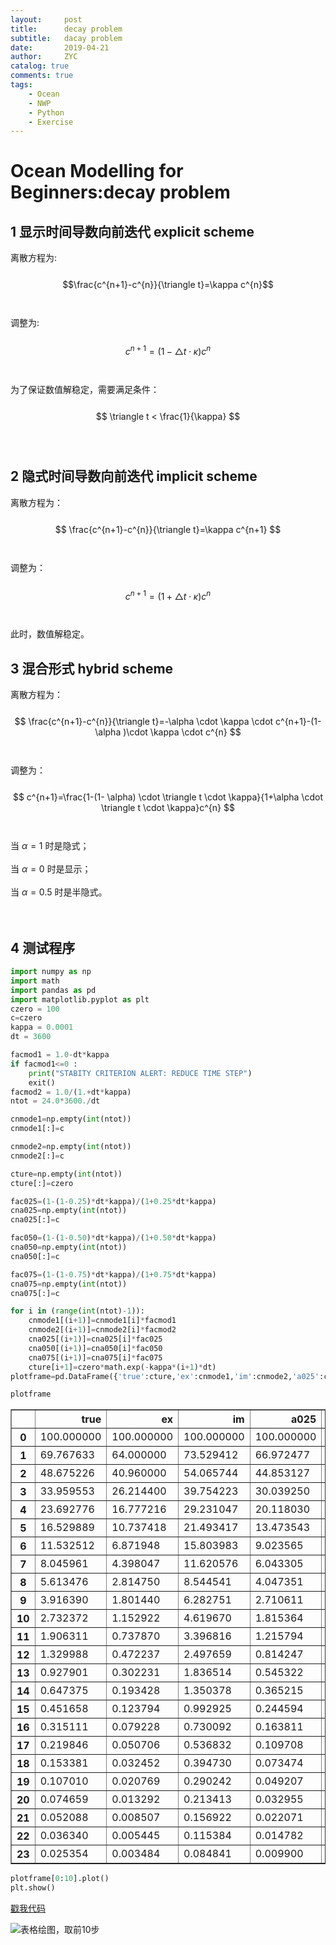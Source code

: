 ```yaml
---
layout:     post
title:      decay problem
subtitle:   dacay problem
date:       2019-04-21
author:     ZYC
catalog: true
comments: true
tags:
    - Ocean
    - NWP
    - Python
    - Exercise
---
```


<head>
    <script src="https://cdn.mathjax.org/mathjax/latest/MathJax.js?config=TeX-AMS-MML_HTMLorMML" type="text/javascript"></script>
    <script type="text/x-mathjax-config">
        MathJax.Hub.Config({
            tex2jax: {
            skipTags: ['script', 'noscript', 'style', 'textarea', 'pre'],
            inlineMath: [['$','$']]
            }
        });
    </script>
</head>

# Ocean Modelling for Beginners:decay problem

## 1 显示时间导数向前迭代 explicit scheme

离散方程为:  <br/><br/>
$$\frac{c^{n+1}-c^{n}}{\triangle t}=\kappa c^{n}$$ <br/><br/>
调整为: <br/><br/>
$$ c^{n+1}=(1-\triangle t \cdot \kappa)c^{n} $$   <br/><br/>
为了保证数值解稳定，需要满足条件： <br/><br/>
$$ \triangle t < \frac{1}{\kappa} $$ <br/><br/>

## 2 隐式时间导数向前迭代 implicit scheme

离散方程为： <br/><br/>
$$ \frac{c^{n+1}-c^{n}}{\triangle t}=\kappa c^{n+1} $$ <br/><br/>
调整为： <br/><br/>
$$ c^{n+1}=(1+\triangle t \cdot \kappa)c^{n} $$ <br/><br/>
此时，数值解稳定。

## 3 混合形式 hybrid scheme

离散方程为： <br/><br/>
$$ \frac{c^{n+1}-c^{n}}{\triangle t}=-\alpha \cdot \kappa \cdot c^{n+1}-(1-\alpha )\cdot \kappa \cdot c^{n} $$ <br/><br/>
调整为： <br/><br/>
$$ c^{n+1}=\frac{1-(1- \alpha) \cdot \triangle t \cdot \kappa}{1+\alpha \cdot \triangle t \cdot \kappa}c^{n} $$ <br/><br/>
当 $\alpha=1$ 时是隐式； <br/> <br/> 当 $\alpha=0$ 时是显示； <br/><br/> 当 $\alpha=0.5$ 时是半隐式。 <br/><br/><br/>

## 4 测试程序
```python
import numpy as np
import math
import pandas as pd
import matplotlib.pyplot as plt
czero = 100
c=czero
kappa = 0.0001
dt = 3600

facmod1 = 1.0-dt*kappa
if facmod1<=0 :
    print("STABITY CRITERION ALERT: REDUCE TIME STEP")
    exit()   
facmod2 = 1.0/(1.+dt*kappa)
ntot = 24.0*3600./dt

cnmode1=np.empty(int(ntot))
cnmode1[:]=c

cnmode2=np.empty(int(ntot))
cnmode2[:]=c

cture=np.empty(int(ntot))
cture[:]=czero

fac025=(1-(1-0.25)*dt*kappa)/(1+0.25*dt*kappa)
cna025=np.empty(int(ntot))
cna025[:]=c

fac050=(1-(1-0.50)*dt*kappa)/(1+0.50*dt*kappa)
cna050=np.empty(int(ntot))
cna050[:]=c

fac075=(1-(1-0.75)*dt*kappa)/(1+0.75*dt*kappa)
cna075=np.empty(int(ntot))
cna075[:]=c

for i in (range(int(ntot)-1)):
    cnmode1[(i+1)]=cnmode1[i]*facmod1
    cnmode2[(i+1)]=cnmode2[i]*facmod2
    cna025[(i+1)]=cna025[i]*fac025
    cna050[(i+1)]=cna050[i]*fac050
    cna075[(i+1)]=cna075[i]*fac075
    cture[i+1]=czero*math.exp(-kappa*(i+1)*dt)
plotframe=pd.DataFrame({'true':cture,'ex':cnmode1,'im':cnmode2,'a025':cna025,'a050':cna050,'a075':cna075})
```


```python
plotframe
```


<div>
<style scoped>
    .dataframe tbody tr th:only-of-type {
        vertical-align: middle;
    }

    .dataframe tbody tr th {
        vertical-align: top;
    }

    .dataframe thead th {
        text-align: right;
    }
</style>
<table border="1" class="dataframe">
  <thead>
    <tr style="text-align: right;">
      <th></th>
      <th>true</th>
      <th>ex</th>
      <th>im</th>
      <th>a025</th>
      <th>a050</th>
      <th>a075</th>
    </tr>
  </thead>
  <tbody>
    <tr>
      <th>0</th>
      <td>100.000000</td>
      <td>100.000000</td>
      <td>100.000000</td>
      <td>100.000000</td>
      <td>100.000000</td>
      <td>100.000000</td>
    </tr>
    <tr>
      <th>1</th>
      <td>69.767633</td>
      <td>64.000000</td>
      <td>73.529412</td>
      <td>66.972477</td>
      <td>69.491525</td>
      <td>71.653543</td>
    </tr>
    <tr>
      <th>2</th>
      <td>48.675226</td>
      <td>40.960000</td>
      <td>54.065744</td>
      <td>44.853127</td>
      <td>48.290721</td>
      <td>51.342303</td>
    </tr>
    <tr>
      <th>3</th>
      <td>33.959553</td>
      <td>26.214400</td>
      <td>39.754223</td>
      <td>30.039250</td>
      <td>33.557959</td>
      <td>36.788579</td>
    </tr>
    <tr>
      <th>4</th>
      <td>23.692776</td>
      <td>16.777216</td>
      <td>29.231047</td>
      <td>20.118030</td>
      <td>23.319937</td>
      <td>26.360320</td>
    </tr>
    <tr>
      <th>5</th>
      <td>16.529889</td>
      <td>10.737418</td>
      <td>21.493417</td>
      <td>13.473543</td>
      <td>16.205380</td>
      <td>18.888104</td>
    </tr>
    <tr>
      <th>6</th>
      <td>11.532512</td>
      <td>6.871948</td>
      <td>15.803983</td>
      <td>9.023565</td>
      <td>11.261366</td>
      <td>13.533996</td>
    </tr>
    <tr>
      <th>7</th>
      <td>8.045961</td>
      <td>4.398047</td>
      <td>11.620576</td>
      <td>6.043305</td>
      <td>7.825695</td>
      <td>9.697587</td>
    </tr>
    <tr>
      <th>8</th>
      <td>5.613476</td>
      <td>2.814750</td>
      <td>8.544541</td>
      <td>4.047351</td>
      <td>5.438195</td>
      <td>6.948665</td>
    </tr>
    <tr>
      <th>9</th>
      <td>3.916390</td>
      <td>1.801440</td>
      <td>6.282751</td>
      <td>2.710611</td>
      <td>3.779085</td>
      <td>4.978965</td>
    </tr>
    <tr>
      <th>10</th>
      <td>2.732372</td>
      <td>1.152922</td>
      <td>4.619670</td>
      <td>1.815364</td>
      <td>2.626143</td>
      <td>3.567605</td>
    </tr>
    <tr>
      <th>11</th>
      <td>1.906311</td>
      <td>0.737870</td>
      <td>3.396816</td>
      <td>1.215794</td>
      <td>1.824947</td>
      <td>2.556315</td>
    </tr>
    <tr>
      <th>12</th>
      <td>1.329988</td>
      <td>0.472237</td>
      <td>2.497659</td>
      <td>0.814247</td>
      <td>1.268184</td>
      <td>1.831690</td>
    </tr>
    <tr>
      <th>13</th>
      <td>0.927901</td>
      <td>0.302231</td>
      <td>1.836514</td>
      <td>0.545322</td>
      <td>0.881280</td>
      <td>1.312471</td>
    </tr>
    <tr>
      <th>14</th>
      <td>0.647375</td>
      <td>0.193428</td>
      <td>1.350378</td>
      <td>0.365215</td>
      <td>0.612415</td>
      <td>0.940432</td>
    </tr>
    <tr>
      <th>15</th>
      <td>0.451658</td>
      <td>0.123794</td>
      <td>0.992925</td>
      <td>0.244594</td>
      <td>0.425577</td>
      <td>0.673853</td>
    </tr>
    <tr>
      <th>16</th>
      <td>0.315111</td>
      <td>0.079228</td>
      <td>0.730092</td>
      <td>0.163811</td>
      <td>0.295740</td>
      <td>0.482839</td>
    </tr>
    <tr>
      <th>17</th>
      <td>0.219846</td>
      <td>0.050706</td>
      <td>0.536832</td>
      <td>0.109708</td>
      <td>0.205514</td>
      <td>0.345972</td>
    </tr>
    <tr>
      <th>18</th>
      <td>0.153381</td>
      <td>0.032452</td>
      <td>0.394730</td>
      <td>0.073474</td>
      <td>0.142815</td>
      <td>0.247901</td>
    </tr>
    <tr>
      <th>19</th>
      <td>0.107010</td>
      <td>0.020769</td>
      <td>0.290242</td>
      <td>0.049207</td>
      <td>0.099244</td>
      <td>0.177630</td>
    </tr>
    <tr>
      <th>20</th>
      <td>0.074659</td>
      <td>0.013292</td>
      <td>0.213413</td>
      <td>0.032955</td>
      <td>0.068966</td>
      <td>0.127278</td>
    </tr>
    <tr>
      <th>21</th>
      <td>0.052088</td>
      <td>0.008507</td>
      <td>0.156922</td>
      <td>0.022071</td>
      <td>0.047926</td>
      <td>0.091199</td>
    </tr>
    <tr>
      <th>22</th>
      <td>0.036340</td>
      <td>0.005445</td>
      <td>0.115384</td>
      <td>0.014782</td>
      <td>0.033304</td>
      <td>0.065347</td>
    </tr>
    <tr>
      <th>23</th>
      <td>0.025354</td>
      <td>0.003484</td>
      <td>0.084841</td>
      <td>0.009900</td>
      <td>0.023144</td>
      <td>0.046824</td>
    </tr>
  </tbody>
</table>
</div>


```python
plotframe[0:10].plot()
plt.show()
```
[戳我代码](https://github.com/dandanger-salmon/textbook---Ocean-Mdelling-for-Beginners/blob/master/ex01.ipynb)

![表格绘图，取前10步](https://upload-images.jianshu.io/upload_images/11801911-eeb06534052bb047.png?imageMogr2/auto-orient/strip%7CimageView2/2/w/1240)


